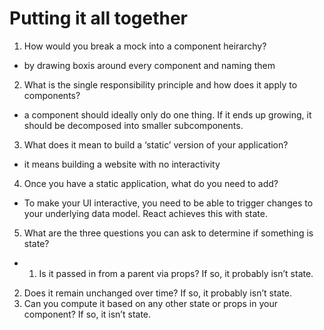 # Putting it all together

1. How would you break a mock into a component heirarchy?
- by drawing boxis around every component and naming them

2. What is the single responsibility principle and how does it apply to components?
- a component should ideally only do one thing. If it ends up growing, it should be decomposed into smaller subcomponents.

3. What does it mean to build a ‘static’ version of your application?
- it means building a website with no interactivity

4. Once you have a static application, what do you need to add?
- To make your UI interactive, you need to be able to trigger changes to your underlying data model. React achieves this with state.

5. What are the three questions you can ask to determine if something is state?
- 1. Is it passed in from a parent via props? If so, it probably isn’t state.
2. Does it remain unchanged over time? If so, it probably isn’t state.
3. Can you compute it based on any other state or props in your component? If so, it isn’t state.